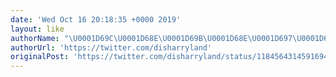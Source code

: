 ```yaml
---
date: 'Wed Oct 16 20:18:35 +0000 2019'
layout: like
authorName: "\U0001D69C\U0001D68E\U0001D69B\U0001D68E\U0001D697\U0001D68A \U0001F577\U0001F578"
authorUrl: 'https://twitter.com/disharryland'
originalPost: 'https://twitter.com/disharryland/status/1184564314591694850'
---
```

